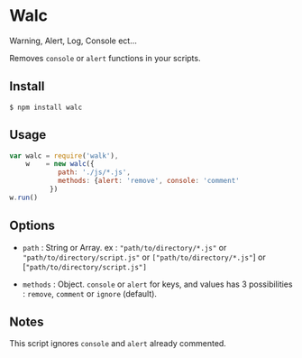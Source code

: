 # Walc
Warning, Alert, Log, Console ect...

Removes `console` or `alert` functions in your scripts.

## Install

```console
$ npm install walc
```

## Usage

```javascript
var walc = require('walk'),
    w    = new walc({
            path: './js/*.js', 
            methods: {alert: 'remove', console: 'comment'
          })
w.run()
```


## Options

- `path` : String or Array. ex : `"path/to/directory/*.js"` or `"path/to/directory/script.js"` or `["path/to/directory/*.js"`] or [`"path/to/directory/script.js"]`

- `methods` : Object. `console` or `alert` for keys, and values has 3 possibilities : `remove`, `comment` or `ignore` (default). 

## Notes

This script ignores `console` and `alert` already commented. 